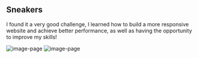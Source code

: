 ## Sneakers

I found it a very good challenge, I learned how to build a more responsive website and achieve better performance, as well as having the opportunity to improve my skills!

![image-page](https://i.imgur.com/ySEq9p0.png)
![image-page](https://i.imgur.com/FY6SISV.png)


